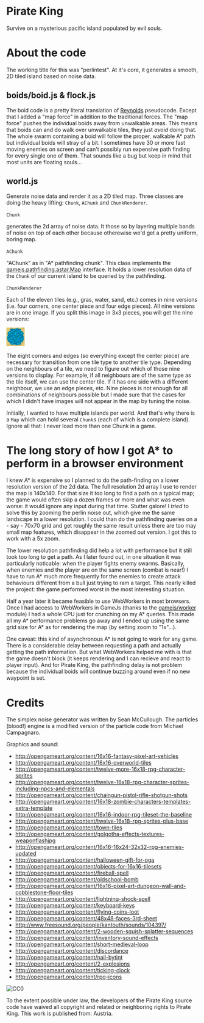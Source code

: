 Pirate King
==============

Survive on a mysterious pacific island populated by evil souls.

About the code
=====================

The working title for this was "perlintest". At it's core, it generates a smooth, 2D tiled island based on noise data.

boids/boid.js & flock.js
------------------

The boid code is a pretty literal translation of [Reynolds](http://www.red3d.com/cwr/boids/) pseudocode. Except that I added a "map force" in addition to the traditional forces. The "map force" pushes the individual boids away from unwalkable areas. This means that boids can and do walk over unwalkable tiles, they just *avoid* doing that. The whole swarm containing a boid will follow the proper, walkable A* path but individual boids will stray of a bit. I sometimes have 30 or more fast moving enemies on screen and can't possibly run expensive path finding for every single one of them. That sounds like a bug but keep in mind that most units are floating souls...

world.js
-----------------------

Generate noise data and render it as a 2D tiled map. Three classes are doing the heavy lifting: `Chunk`, `AChunk` and `ChunkRenderer`.

`Chunk`

generates the 2d array of noise data. It those so by layering multiple bands of noise on top of each other because otherewise we'd get a pretty uniform, boring map.

`AChunk`

"AChunk" as in "A* pathfinding chunk". This class implements the [gamejs.pathfinding.astar.Map](http://docs.gamejs.org/gamejs/pathfinding/astar/) interface. It holds a lower resolution data of the `Chunk` of our current island to be queried by the pathfinding.

`ChunkRenderer`

Each of the eleven tiles (e.g., gras, water, sand, etc.) comes in nine versions (i.e. four corners, one center piece and four edge pieces). All nine versions are in one image. If you split this image in 3x3 pieces, you will get the nine versions:

![Water tile](/images/terrain/water.png)

The eight corners and edges (so everything except the center piece) are necessary for transition from one tile type to another tile type. Depending on the neighbours of a tile, we need to figure out which of those nine versions to display. For example, if all neighbours are of the same type as the tile itself, we can use the center tile. If it has one side with a different neighbour, we use an edge pieces, etc. Nine pieces is not enough for all combinations of neighbours possible but I made sure that the cases for which I didn't have images will not appear in the map by tuning the noise.

Initially, I wanted to have multiple islands per world. And that's why there is a `Map` which can hold several `Chunk`s (each of which is a complete island). Ignore all that: I never load more than one Chunk in a game.


The long story of how I got A* to perform in a browser environment
=====================================

I knew A* is expensive so I planned to do the path-finding on a lower resolution version of the 2d data. The full resolution 2d array I use to render the map is 140x140. For that size it too long to find a path on a typical map; the game would often skip a dozen frames or more and what was even worse: it would ignore any input during that time. Stutter galore! I *tried* to solve this by zooming the perlin noise out, which give me the same landscape in a lower resolution. I could than do the pathfinding queries on a - say - 70x70 grid and get roughly the same result unless there are too may small map features, which disappear in the zoomed out version. I got this to work with a 5x zoom. 

The lower resolution pathfinding did help a lot with performance but it still took too long to get a path. As I later found out, in one situation it was particularly noticable: when the player fights enemy swarms. Basically, when enemies and the player are on the same screen (combat is near!) I have to run A* much more frequently for the enemies to create attack behaviours different from a bull just trying to ram a target. This nearly killed the project: the game performed worst in the most interesting situation.

Half a year later it became feasible to use WebWorkers in most browsers. Once I had access to WebWorkers in GameJs (thanks to the [gamejs/worker](http://docs.gamejs.org/gamejs/worker/) module) I had a whole CPU just for crunching on my A* queries. This made all my A* performance problems go away and I ended up using the same grid size for A* as for rendering the map (by setting zoom to "1x"...).

One caveat: this kind of asynchronous A* is not going to work for any game. There is a considerable delay between requesting a path and actually getting the path information. But what WebWorkers helped me with is that the game doesn't block (it keeps rendering and I can recieve and react to player input). And for Pirate King, the pathfinding delay is not problem because the individual boids will continue buzzing around even if no new waypoint is set.

Credits
==========

The simplex noise generator was written by Sean McCullough. The particles (blood!) engine is a modified version of the particle code from Michael Campagnaro.

Graphics and sound:

 * <http://opengameart.org/content/16x16-fantasy-pixel-art-vehicles>
 * <http://opengameart.org/content/16x16-overworld-tiles>
 * <http://opengameart.org/content/twelve-more-16x18-rpg-character-sprites>
 * <http://opengameart.org/content/twelve-16x18-rpg-character-sprites-including-npcs-and-elementals>
 * <http://opengameart.org/content/chaingun-pistol-rifle-shotgun-shots>
 * <http://opengameart.org/content/16x18-zombie-characters-templates-extra-template>
 * <http://opengameart.org/content/16x16-indoor-rpg-tileset-the-baseline>
 * <http://opengameart.org/content/twelve-16x18-rpg-sprites-plus-base>
 * <http://opengameart.org/content/town-tiles>
 * <http://opengameart.org/content/golgotha-effects-textures-weaponflashjpg>
 * <http://opengameart.org/content/16x16-16x24-32x32-rpg-enemies-updated>
 * <http://opengameart.org/content/halloween-gift-for-oga>
 * <http://opengameart.org/content/objects-for-16x16-tilesets>
 * <http://opengameart.org/content/fireball-spell>
 * <http://opengameart.org/content/oldschool-bomb>
 * <http://opengameart.org/content/16x16-pixel-art-dungeon-wall-and-cobblestone-floor-tiles>
 * <http://opengameart.org/content/lightning-shock-spell>
 * <http://opengameart.org/content/keyboard-keys>
 * <http://opengameart.org/content/flying-coins-loot>
 * <http://opengameart.org/content/48x48-faces-3rd-sheet>
 * <http://www.freesound.org/people/kantouth/sounds/104397/>
 * <http://opengameart.org/content/2-wooden-squish-splatter-sequences>
 * <http://opengameart.org/content/inventory-sound-effects>
 * <http://opengameart.org/content/short-medieval-loop>
 * <http://opengameart.org/content/discordance>
 * <http://opengameart.org/content/nail-bytint>
 * <http://opengameart.org/content/2-explosions>
 * <http://opengameart.org/content/ticking-clock>
 * <http://opengameart.org/content/rpg-icons>

![CC0](http://i.creativecommons.org/p/zero/1.0/88x31.png)

To the extent possible under law, the developers of the Pirate King source code have waived all copyright and related or neighboring rights to Pirate King. This work is published from: Austria. 
